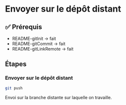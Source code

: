 # Envoyer sur le dépôt distant

## ✅ Prérequis

- README-gitInit -> fait
- README-gitCommit -> fait
- README-gitLinkRemote -> fait

## Étapes

### Envoyer sur le dépôt distant

```bash
git push
```

Envoi sur la branche distante sur laquelle on travaille.
